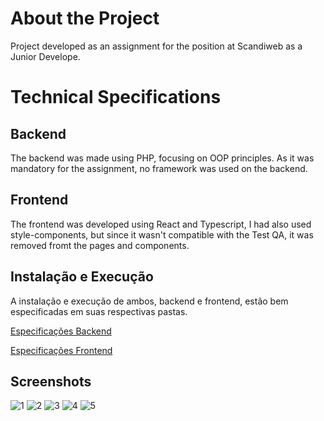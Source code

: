 # About the Project
Project developed as an assignment for the position at Scandiweb as a Junior Develope.

# Technical Specifications
## Backend
The backend was made using PHP, focusing on OOP principles. As it was mandatory for the assignment, 
no framework was used on the backend.

## Frontend
The frontend was developed using React and Typescript, I had also used style-components, 
but since it wasn't compatible with the Test QA, it was removed fromt the pages and components.

## Instalação e Execução
A instalação e execução de ambos, backend e frontend, estão bem especificadas em suas respectivas pastas.

[Especificações Backend](https://github.com/LuisFSanches/NGCASH_FULLSTACK_TEST/blob/master/backend/README.md)

[Especificações Frontend](https://github.com/LuisFSanches/NGCASH_FULLSTACK_TEST/blob/master/frontend/README.MD)

## Screenshots
![1](https://user-images.githubusercontent.com/49485457/204148617-f7240379-4e2b-43df-b83a-1fdd08b23591.png)
![2](https://user-images.githubusercontent.com/49485457/204148619-30c62d90-b395-42fc-a536-a191d82d5312.png)
![3](https://user-images.githubusercontent.com/49485457/204148622-7e81906d-4f30-4666-a451-42d6df2a7972.png)
![4](https://user-images.githubusercontent.com/49485457/204148624-32031581-d662-4119-a156-e16a5baf7ad2.png)
![5](https://user-images.githubusercontent.com/49485457/204148625-2db61b67-8d01-4dcd-928c-e6d08da61cca.png)

